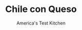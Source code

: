 ---
layout: ../../layouts/MarkdownPostLayout.astro
title: Chile con Queso
author: America's Test Kitchen
pubDate: 2023-03-15
description: "We refused to choose between great texture and great taste."
image_url: https://res.cloudinary.com/hksqkdlah/image/upload/ar_1:1,c_fill,dpr_2.0,f_auto,fl_lossy.progressive.strip_profile,g_faces:auto,q_auto:low,w_344/10054_sfs-chileconqueso13
tags: ["Appetizers","Southwest (Tex-Mex)","Cheese","Sauces","Superbowl"]
calories: 2307
protein: 7
carbohydrates: 4
fats: 
fiber: 
ingredients: ["8 ounces, Monterey Jack cheese, shredded (2 cups), room temperature","4 ounces, Colby cheese, shredded (1 cup), room temperature","2 tablespoons, vegetable oil","1 , onion, chopped fine","1 tablespoon minced, canned chipotle chile in adobo sauce","2 , garlic cloves, minced","1 (10-ounce) can, Ro-Tel Original Diced Tomatoes & Green Chilies, drained","1 (12-ounce) can, evaporated milk","2 tablespoons, water"]
serves: 16
time: "45 minutes"
instructions: ["Place Monterey Jack, Colby, and 1 tablespoon oil in blender; set aside. Heat remaining 1 tablespoon oil in medium saucepan over medium-high heat until shimmering. Add onion and cook until golden brown, about 5 minutes. Stir in chipotle and garlic and cook until fragrant, about 30 seconds. Stir in tomatoes and cook until hot, about 2 minutes. Transfer to serving bowl.","Add evaporated milk and water to now-empty pot and bring to boil. Pour hot milk over cheese in blender, cover, and process until smooth, about 30 seconds. Pour cheese into serving bowl with tomato mixture and stir. Season with salt and pepper to taste. Let sit for 10 minutes to thicken slightly. (To rewarm cooled queso, microwave in 20-second bursts, stirring at each interval, until melted.) Serve with tortilla chips."]
nutrition: ["160 mg Potassium","159 mg Phosphorus","232 mg Calcium","16 mg Magnesium","172 mg Sodium","10 g Fat","3 g Monounsaturated","44 mg Vitamin C","27 mg Cholesterol","5 g Saturated","11 µg Folate (food)","3 g Sugars","3 µg Vitamin K","50 g Water","4 g Carbs","11 µg Folate equivalent (total)","7 g Protein","78 µg Vitamin A","144 kcal Energy","2307 calories"]
notes: "You can substitute 3/4 cup of canned diced tomatoes (drained) and 1 tablespoon of chopped canned green chiles for the Ro-tel Tomatoes."
---